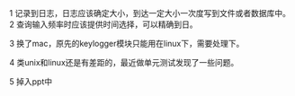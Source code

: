 1 记录到日志，日志应该确定大小，到达一定大小一次度写到文件或者数据库中。
2 查询输入频率时应该提供时间选择，可以精确到日。

3 换了mac，原先的keylogger模块只能用在linux下，需要处理下。

4 类unix和linux还是有差距的，最近做单元测试发现了一些问题。

5 掉入ppt中
